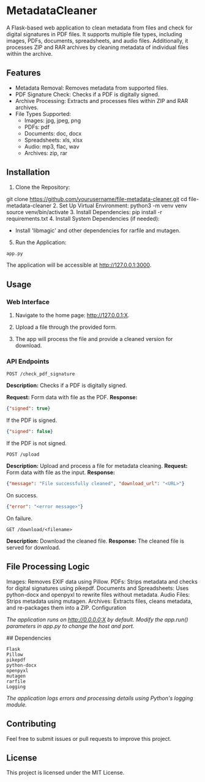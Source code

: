 # MetadataCleaner

A Flask-based web application to clean metadata from files and check for digital signatures in PDF files. It supports multiple file types, including images, PDFs, documents, spreadsheets, and audio files. Additionally, it processes ZIP and RAR archives by cleaning metadata of individual files within the archive.

## Features

- Metadata Removal: Removes metadata from supported files.
- PDF Signature Check: Checks if a PDF is digitally signed.
- Archive Processing: Extracts and processes files within ZIP and RAR archives.
- File Types Supported:
  - Images: jpg, jpeg, png
  - PDFs: pdf
  - Documents: doc, docx
  - Spreadsheets: xls, xlsx
  - Audio: mp3, flac, wav
  - Archives: zip, rar

## Installation

1. Clone the Repository:

git clone https://github.com/yourusername/file-metadata-cleaner.git
cd file-metadata-cleaner
2. Set Up Virtual Environment:
python3 -m venv venv
source venv/bin/activate
3. Install Dependencies:
pip install -r requirements.txt
4. Install System Dependencies (if needed):
- Install 'libmagic' and other dependencies for rarfile and mutagen.
5. Run the Application:
  
```python
app.py
```

The application will be accessible at http://127.0.0.1:3000.

## Usage

### Web Interface

1. Navigate to the home page: http://127.0.0.1:X.

2. Upload a file through the provided form.

3. The app will process the file and provide a cleaned version for download.

### API Endpoints

```
POST /check_pdf_signature
```

**Description:** Checks if a PDF is digitally signed.
  
**Request:** Form data with file as the PDF.
**Response:** 

```json
{"signed": true}
```
If the PDF is signed.

```json
{"signed": false}
```
If the PDF is not signed.

```
POST /upload
```

**Description:** Upload and process a file for metadata cleaning.
**Request:** Form data with file as the input.
**Response:**
```json
{"message": "File successfully cleaned", "download_url": "<URL>"}
```

On success.

```json
{"error": "<error message>"}
```

On failure.

```
GET /download/<filename>
```

**Description:** Download the cleaned file.
**Response:** The cleaned file is served for download.

## File Processing Logic

Images: Removes EXIF data using Pillow.
PDFs: Strips metadata and checks for digital signatures using pikepdf.
Documents and Spreadsheets: Uses python-docx and openpyxl to rewrite files without metadata.
Audio Files: Strips metadata using mutagen.
Archives: Extracts files, cleans metadata, and re-packages them into a ZIP.
Configuration

*The application runs on http://0.0.0.0:X by default. Modify the app.run() parameters in app.py to change the host and port.*

## Dependencies

```
Flask
Pillow
pikepdf
python-docx
openpyxl
mutagen
rarfile
Logging
```

*The application logs errors and processing details using Python's logging module.*

## Contributing

Feel free to submit issues or pull requests to improve this project.

## License

This project is licensed under the MIT License.
